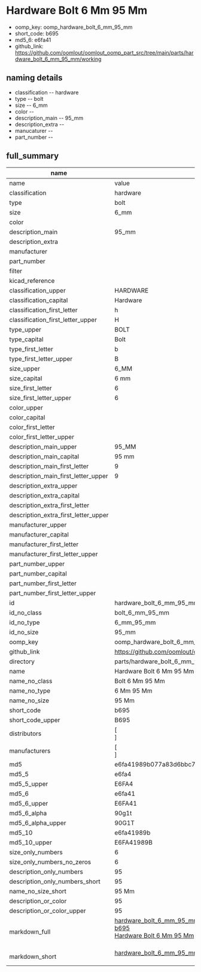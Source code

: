 # Hardware Bolt 6 Mm 95 Mm

  
* oomp_key: oomp_hardware_bolt_6_mm_95_mm 
* short_code: b695
* md5_6: e6fa41  
* github_link: https://github.com/oomlout/oomlout_oomp_part_src/tree/main/parts/hardware_bolt_6_mm_95_mm/working  
## naming details
* classification -- hardware
* type -- bolt
* size -- 6_mm
* color -- 
* description_main -- 95_mm
* description_extra -- 
* manucaturer -- 
* part_number -- 





## full_summary
| name | value | 
| --- | --- | 
| name | value | 
| classification | hardware | 
| type | bolt | 
| size | 6_mm | 
| color |  | 
| description_main | 95_mm | 
| description_extra |  | 
| manufacturer |  | 
| part_number |  | 
| filter |  | 
| kicad_reference |  | 
| classification_upper | HARDWARE | 
| classification_capital | Hardware | 
| classification_first_letter | h | 
| classification_first_letter_upper | H | 
| type_upper | BOLT | 
| type_capital | Bolt | 
| type_first_letter | b | 
| type_first_letter_upper | B | 
| size_upper | 6_MM | 
| size_capital | 6 mm | 
| size_first_letter | 6 | 
| size_first_letter_upper | 6 | 
| color_upper |  | 
| color_capital |  | 
| color_first_letter |  | 
| color_first_letter_upper |  | 
| description_main_upper | 95_MM | 
| description_main_capital | 95 mm | 
| description_main_first_letter | 9 | 
| description_main_first_letter_upper | 9 | 
| description_extra_upper |  | 
| description_extra_capital |  | 
| description_extra_first_letter |  | 
| description_extra_first_letter_upper |  | 
| manufacturer_upper |  | 
| manufacturer_capital |  | 
| manufacturer_first_letter |  | 
| manufacturer_first_letter_upper |  | 
| part_number_upper |  | 
| part_number_capital |  | 
| part_number_first_letter |  | 
| part_number_first_letter_upper |  | 
| id | hardware_bolt_6_mm_95_mm | 
| id_no_class | bolt_6_mm_95_mm | 
| id_no_type | 6_mm_95_mm | 
| id_no_size | 95_mm | 
| oomp_key | oomp_hardware_bolt_6_mm_95_mm | 
| github_link | https://github.com/oomlout/oomlout_oomp_part_src/tree/main/parts/hardware_bolt_6_mm_95_mm/working | 
| directory | parts/hardware_bolt_6_mm_95_mm | 
| name | Hardware Bolt 6 Mm 95 Mm | 
| name_no_class | Bolt 6 Mm 95 Mm | 
| name_no_type | 6 Mm 95 Mm | 
| name_no_size | 95 Mm | 
| short_code | b695 | 
| short_code_upper | B695 | 
| distributors | [<br>] | 
| manufacturers | [<br>] | 
| md5 | e6fa41989b077a83d6bbc72712f07a92 | 
| md5_5 | e6fa4 | 
| md5_5_upper | E6FA4 | 
| md5_6 | e6fa41 | 
| md5_6_upper | E6FA41 | 
| md5_6_alpha | 90g1t | 
| md5_6_alpha_upper | 90G1T | 
| md5_10 | e6fa41989b | 
| md5_10_upper | E6FA41989B | 
| size_only_numbers | 6 | 
| size_only_numbers_no_zeros | 6 | 
| description_only_numbers | 95 | 
| description_only_numbers_short | 95 | 
| name_no_size_short | 95 Mm | 
| description_or_color | 95 | 
| description_or_color_upper | 95 | 
| markdown_full | [hardware_bolt_6_mm_95_mm](https://github.com/oomlout/oomlout_oomp_part_src/tree/main/parts/hardware_bolt_6_mm_95_mm/working)<br>[b695](https://github.com/oomlout/oomlout_oomp_part_src/tree/main/parts/hardware_bolt_6_mm_95_mm/working)<br>[Hardware Bolt 6 Mm 95 Mm](https://github.com/oomlout/oomlout_oomp_part_src/tree/main/parts/hardware_bolt_6_mm_95_mm/working)<br><br> | 
| markdown_short | [hardware_bolt_6_mm_95_mm](https://github.com/oomlout/oomlout_oomp_part_src/tree/main/parts/hardware_bolt_6_mm_95_mm/working)<br><br> | 
